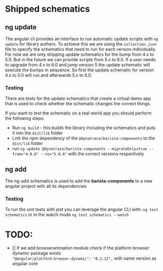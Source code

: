 # Shipped schematics

## ng update

The angular cli provides an interface to run automatic update scripts with
`ng update` for library authers. To achieve this we are using the
`collection.json` file to specify the schematics that need to run for each
version individually. For now we are only shipping update schematics for the
bump from 4.x to 5.0. But in the future we can provide scripts from 5.x to 6.0.
If a user needs to upgrade from 4.x to 6.0 and jump version 5 the update
schematic will execute the bumps in sequence. So first the update schematic for
version 4.x to 5.0 will run and afterwards 5.x to 6.0.

### Testing

There are tests for the update schematics that create a virtual demo app that is
used to check whether the schematic changes the correct things.

If you want to test the schematic on a real world app you should perform the
following steps:

- Run `ng build` - this builds the library including the schematics and puts it
  into the `dist/lib` folder
- Link the npm dependency of the `@dynatrace/barista-components` to the
  `dist/lib` folder
- run
  `ng update @dynatrace/barista-components --migrateOnly=true --from="4.8.0" --to="5.0.0"`
  with the correct versions respectively

## ng add

The ng-add schematics is used to add the **barista-components** to a new angular
project with all its dependencies

### Testing

To run the unit tests with jest you can leverage the angular CLI with:
`ng test schematics` or in the watch mode `ng test schematics --watch`

# TODO:

- [] if we add browseranimation module check if the platform browser dynamic
  package exists  
   `"@angular/platform-browser-dynamic": "8.2.12",` with same version as angular
  core
